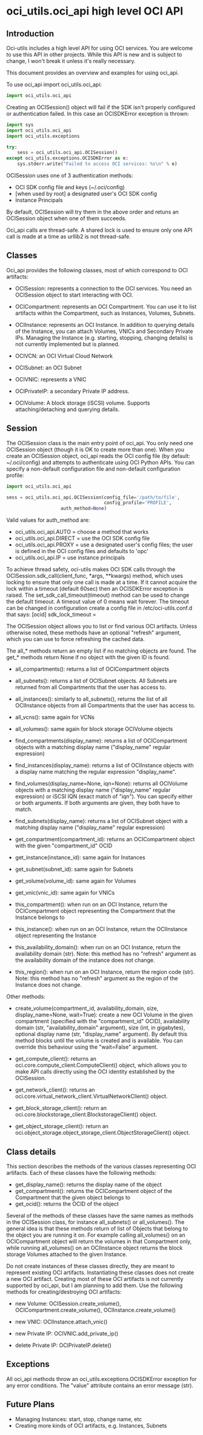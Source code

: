 # oci_utils.oci_api high level OCI API

## Introduction

Oci-utils includes a high level API for using OCI services.  You are welcome
to use this API in other projects.
While this API is new and is subject to change, I won't break it unless it's
really necessary.

This document provides an overview and examples for using oci_api.

To use oci_api import oci_utils.oci_api:

```python
import oci_utils.oci_api
```

Creating an OCISession() object will fail if the SDK isn't properly
configured or authentication failed.  In this case an OCISDKError
exception is thrown:

```python
import sys
import oci_utils.oci_api
import oci_utils.exceptions

try:
    sess = oci_utils.oci_api.OCISession()
except oci_utils.exceptions.OCISDKError as e:
    sys.stderr.write("Failed to access OCI services: %s\n" % e)
```

OCISession uses one of 3 authentication methods:
* OCI SDK config file and keys (~/.oci/config)
* [when used by root] a designated user's OCI SDK config
* Instance Principals

By default, OCISession will try them in the above order and retuns an OCISession
object when one of them succeeds.

Oci_api calls are thread-safe.  A shared lock is used to ensure only one API call is made at a time as urllib2 is not thread-safe.

## Classes

Oci_api provides the following classes, most of which correspond to OCI
artifacts:

* OCISession: represents a connection to the OCI services.  You need an
  OCISession object to start interacting with OCI.

* OCICompartment: represents an OCI Compartment.  You can use it to list
  artifacts within the Compartment, such as Instances, Volumes, Subnets.

* OCIInstance: represents an OCI Instance.  In addition to querying details
  of the Instance, you can attach Volumes, VNICs and Secondary Private IPs.
  Managing the Instance (e.g. starting, stopping, changing details) is not
  currently implemented but is planned.

* OCIVCN: an OCI Virtual Cloud Network

* OCISubnet: an OCI Subnet

* OCIVNIC: represents a VNIC

* OCIPrivateIP: a secondary Private IP address.

* OCIVolume: A block storage (iSCSI) volume.  Supports attaching/detaching and
  querying details.

## Session

The OCISession class is the main entry point of oci_api.  You only need one
OCISession object (though it is OK to create more than one).  When you create
an OCISession object, oci_api reads the OCI config file (by default:
~/.oci/config) and attempts to authenticate using OCI Python APIs.
You can specify a non-default configuration file and non-default configuration
profile:

```python
import oci_utils.oci_api

sess = oci_utils.oci_api.OCISession(config_file='/path/to/file',
                                    config_profile='PROFILE',
				    auth_method=None)
```

Valid values for auth_method are:
 * oci_utils.oci_api.AUTO = choose a method that works
 * oci_utils.oci_api.DIRECT = use the OCI SDK config file
 * oci_utils.oci_api.PROXY = use a designated user's config files; the user is defined in the OCI config files and defaults to 'opc'
 * oci_utils.oci_api.IP = use instance principals

To achieve thread safety, oci-utils makes OCI SDK calls through the
OCISession.sdk_call(client_func, *args, **kwargs) method, which uses locking
to ensure that only one call is made at a time.  If it cannot acquire the lock
within a timeout (default 60sec) then an OCISDKError exception is raised.
The set_sdk_call_timeout(timeout) method can be used to change the default
timeout.  A timeout value of 0 means wait forever.
The timeout can be changed in configuration
create a config file in /etc/oci-utils.conf.d that says:
    [ocid]
    sdk_lock_timeout = <number>


The OCISession object allows you to list or find various OCI artifacts.
Unless otherwise noted, these methods have an optional "refresh" argument,
which you can use to force refreshing the cached data.

The all_* methods return an empty list if no matching objects are found.
The get_* methods return None if no object with the given ID is found.

* all_compartments(): returns a list of OCICompartment objects

* all_subnets(): returns a list of OCISubnet objects.  All Subnets are
  returned from all Compartments that the user has access to.

* all_instances(): similarly to all_subnets(), returns the list of all
  OCIInstance objects from all Compartments that the user has access to.

* all_vcns(): same again for VCNs

* all_volumes(): same again for block storage OCIVolume objects

* find_compartments(display_name): returns a list of OCICompartment objects
  with a matching display name ("display_name" regular expression)

* find_instances(display_name): returns a list of OCIInstance objects with a
  display name matching the regular expression "display_name".

* find_volumes(display_name=None, iqn=None): returns all OCIVolume objects
  with a matching display name ("display_name" regular expression) or iSCSI
  IQN (exact match of "iqn").  You can specify either or both arguments.
  If both arguments are given, they both have to match.

* find_subnets(display_name): returns a list of OCISubnet object with a
  matching display name ("display_name" regular expression)

* get_compartment(compartment_id): returns an OCICompartment object with the
  given "compartment_id" OCID

* get_instance(instance_id): same again for Instances

* get_subnet(subnet_id): same again for Subnets

* get_volume(volume_id): same again for Volumes

* get_vnic(vnic_id): same again for VNICs

* this_compartment(): when run on an OCI Instance, return the OCICompartment
  object representing the Compartment that the Instance belongs to

* this_instance(): when run on an OCI Instance, return the OCIInstance
  object representing the Instance

* this_availability_domain(): when run on an OCI Instance, return the
  availability domain (str).  Note: this method has no "refresh" argument
  as the availability domain of the instance does not change.

* this_region(): when run on an OCI Instance, return the region code (str).
  Note: this method has no "refresh" argument as the region of the Instance
  does not change.

Other methods:

* create_volume(compartment_id, availability_domain, size,
  display_name=None, wait=True): create a new OCI Volume in the given
  compartment (specified with the "compartment_id" OCID), availability domain
  (str, "availability_domain" argument), size (int, in gigabytes),
  optional display name (str, "display_name" argument).  By default
  this method blocks until the volume is created and is available.  You can
  override this behaviour using the "wait=False" argument.

* get_compute_client(): returns an oci.core.compute_client.ComputeClient()
  object, which allows you to make API calls directly using the OCI identity
  established by the OCISession.

* get_network_client(): returns an
  oci.core.virtual_network_client.VirtualNetworkClient() object.

* get_block_storage_client(): return an
  oci.core.blockstorage_client.BlockstorageClient() object.

* get_object_storage_client(): return an
  oci.object_storage.object_storage_client.ObjectStorageClient() object.

## Class details

This section describes the methods of the various classes representing OCI
artifacts.  Each of these classes have the following methods:

* get_display_name(): returns the display name of the object
* get_compartment(): returns the OCICompartment object of the Compartment
  that the given object belongs to
* get_ocid(): returns the OCID of the object

Several of the methods of these classes have the same names as methods
in the OCISession class, for instance all_subnets() or all_volumes().
The general idea is that these methods return of list of Objects that
belong to the object you are running it on.  For example calling
all_volumes() on an OCICompartment object will return the volumes in that
Compartment only, while running all_volumes() on an OCIInstance object
returns the block storage Volumes attached to the given Instance.

Do not create instances of these classes directly, they are meant to
represent existing OCI artifacts.  Instantiating these classes does not
create a new OCI artifact.  Creating most of these OCI artifacts is not
currently supported by oci_api, but I am planning to add them.
Use the following methods for creating/destroying OCI artifacts:

* new Volume: OCISession.create_volume(), OCICompartment.create_volume(),
  OCIInstance.create_volume()

* new VNIC: OCIInstance.attach_vnic()

* new Private IP: OCIVNIC.add_private_ip()

* delete Private IP: OCIPrivateIP.delete()

## Exceptions

All oci_api methods throw an oci_utils.exceptions.OCISDKError exception
for any error conditions.  The "value" attribute contains an error message
(str).

## Future Plans

* Managing Instances: start, stop, change name, etc
* Creating more kinds of OCI artifacts, e.g. Instances, Subnets
